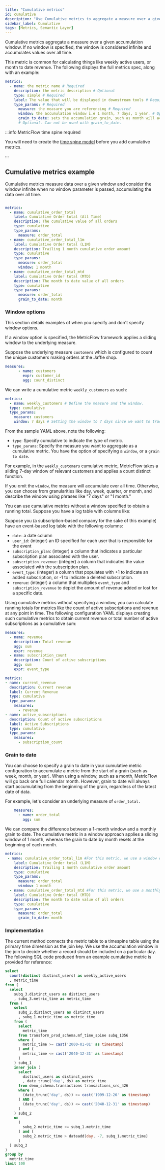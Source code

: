 ```yaml
---
title: "Cumulative metrics"
id: cumulative
description: "Use Cumulative metrics to aggregate a measure over a given window."
sidebar_label: Cumulative
tags: [Metrics, Semantic Layer]
---
```


Cumulative metrics aggregate a measure over a given accumulation window. If no window is specified, the window is considered infinite and accumulates values over all time. 

This metric is common for calculating things like weekly active users, or month to date revenue. The following displays the full metrics spec, along with an example:


```yaml
metrics:
  - name: the metric name # Required
    description: the metric description # Optional
    type: simple # Required
    label: The value that will be displayed in downstream tools # Required
    type_params: # Required
      measure: the measure you are referencing # Required
      window: the accumulation window i.e 1 month, 7 days, 1 year. # Optional. Cannot be used with window
      grain_to_date: sets the accumulation grain, such as month will accumulate data for one month, then restart at the beginning of the next. 
      # Optional. Can not be used with grain_to_date. 


```

:::info MetricFlow time spine required

You will need to create the [time spine model](/docs/build/metricflow-time-spine) before you add cumulative metrics.

:::

## Cumulative metrics example

Cumulative metrics measure data over a given window and consider the window infinite when no window parameter is passed, accumulating the data over all time.

```yaml

metrics:
  - name: cumulative_order_total
    label: Cumulative Order total (All Time)    
    description: The cumulative value of all orders
    type: cumulative
    type_params:
      measure: order_total
  - name: cumulative_order_total_l1m
    label: Cumulative Order total (L1M)   
    description: Trailing 1 month cumulative order amount
    type: cumulative
    type_params:
      measure: order_total
      window: 1 month
  - name: cumulative_order_total_mtd
    label: Cumulative Order total (MTD)
    description: The month to date value of all orders
    type: cumulative
    type_params:
      measure: order_total
      grain_to_date: month
```

### Window options

This section details examples of when you specify and don't specify window options.

<Tabs>

<TabItem value="specified" label="Example of window specified">

If a window option is specified, the MetricFlow framework applies a sliding window to the underlying measure. 

Suppose the underlying measure `customers` which is configured to count the unique customers making orders at the Jaffle shop.

```yaml
measures:
      - name: customers
        expr: customer_id
        agg: count_distinct
```

We can write a cumulative metric `weekly_customers` as such: 

``` yaml
metrics: 
  - name: weekly_customers # Define the measure and the window.
  type: cumulative
  type_params:
    measure: customers
    window: 7 days # Setting the window to 7 days since we want to track weekly active 
```

From the sample YAML above, note the following: 

* `type`: Specify cumulative to indicate the type of metric. 
* `type_params`: Specify the measure you want to aggregate as a cumulative metric. You have the option of specifying a `window`, or a `grain to date`.  

For example, in the `weekly_customers` cumulative metric, MetricFlow takes a sliding 7-day window of relevant customers and applies a count distinct function.

If you omit the `window`, the measure will accumulate over all time. Otherwise, you can choose from granularities like day, week, quarter, or month, and describe the window using phrases like "7 days" or "1 month."

</TabItem>

<TabItem value="notspecified" label="Example of window not specified">

You can use cumulative metrics without a window specified to obtain a running total. Suppose you have a log table with columns like:

Suppose you (a subscription-based company for the sake of this example) have an event-based log table with the following columns: 

* `date`: a date column 
* `user_id`: (integer) an ID specified for each user that is responsible for the event 
* `subscription_plan`: (integer) a column that indicates a particular subscription plan associated with the user. 
* `subscription_revenue`: (integer) a column that indicates the value associated with the subscription plan.  
* `event_type`: (integer) a column that populates with +1 to indicate an added subscription, or -1 to indicate a deleted subscription. 
* `revenue`: (integer) a column that multiplies `event_type` and `subscription_revenue` to depict the amount of revenue added or lost for a specific date. 

Using cumulative metrics without specifying a window, you can calculate running totals for metrics like the count of active subscriptions and revenue at any point in time. The following configuration YAML displays creating such cumulative metrics to obtain current revenue or total number of active subscriptions as a cumulative sum:

```yaml
measures: 
  - name: revenue 
    description: Total revenue 
    agg: sum 
    expr: revenue 
  - name: subscription_count 
    description: Count of active subscriptions 
    agg: sum 
    expr: event_type

metrics: 
- name: current_revenue
  description: Current revenue 
  label: Current Revenue
  type: cumulative 
  type_params: 
    measures: 
      - revenue
- name: active_subscriptions 
  description: Count of active subscriptions 
  label: Active Subscriptions
  type: cumulative 
  type_params: 
    measures: 
      - subscription_count
```

</TabItem>

</Tabs>

### Grain to date 

You can choose to specify a grain to date in your cumulative metric configuration to accumulate a metric from the start of a grain (such as week, month, or year). When using a window, such as a month, MetricFlow will go back one full calendar month. However, grain to date will always start accumulating from the beginning of the grain, regardless of the latest date of data.

For example, let's consider an underlying measure of `order_total.`

```yaml
    measures:
      - name: order_total
        agg: sum
```

We can compare the difference between a 1-month window and a monthly grain to date. The cumulative metric in a window approach applies a sliding window of 1 month, whereas the grain to date by month resets at the beginning of each month.

```yaml
metrics:
 - name: cumulative_order_total_l1m #For this metric, we use a window of 1 month 
    label: Cumulative Order total (L1M)   
    description: Trailing 1 month cumulative order amount
    type: cumulative
    type_params:
      measure: order_total
      window: 1 month
  - name: cumulative_order_total_mtd #For this metric, we use a monthly grain to date 
    label: Cumulative Order total (MTD)
    description: The month to date value of all orders
    type: cumulative
    type_params:
      measure: order_total
      grain_to_date: month
```

### Implementation

The current method connects the metric table to a timespine table using the primary time dimension as the join key. We use the accumulation window in the join to decide whether a record should be included on a particular day. The following SQL code produced from an example cumulative metric is provided for reference:

``` sql
select
  count(distinct distinct_users) as weekly_active_users
  , metric_time
from (
  select
    subq_3.distinct_users as distinct_users
    , subq_3.metric_time as metric_time
  from (
    select
      subq_2.distinct_users as distinct_users
      , subq_1.metric_time as metric_time
    from (
      select
        metric_time
      from transform_prod_schema.mf_time_spine subq_1356
      where (
        metric_time >= cast('2000-01-01' as timestamp)
      ) and (
        metric_time <= cast('2040-12-31' as timestamp)
      )
    ) subq_1
    inner join (
      select
        distinct_users as distinct_users
        , date_trunc('day', ds) as metric_time
      from demo_schema.transactions transactions_src_426
      where (
        (date_trunc('day', ds)) >= cast('1999-12-26' as timestamp)
      ) AND (
        (date_trunc('day', ds)) <= cast('2040-12-31' as timestamp)
      )
    ) subq_2
    on
      (
        subq_2.metric_time <= subq_1.metric_time
      ) and (
        subq_2.metric_time > dateadd(day, -7, subq_1.metric_time)
      )
  ) subq_3
)
group by
  metric_time
limit 100
```
